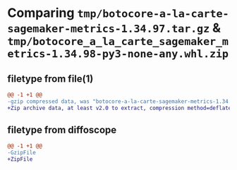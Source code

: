 # Comparing `tmp/botocore-a-la-carte-sagemaker-metrics-1.34.97.tar.gz` & `tmp/botocore_a_la_carte_sagemaker_metrics-1.34.98-py3-none-any.whl.zip`

## filetype from file(1)

```diff
@@ -1 +1 @@
-gzip compressed data, was "botocore-a-la-carte-sagemaker-metrics-1.34.97.tar", last modified: Fri May  3 01:04:55 2024, max compression
+Zip archive data, at least v2.0 to extract, compression method=deflate
```

## filetype from diffoscope

```diff
@@ -1 +1 @@
-GzipFile
+ZipFile
```

